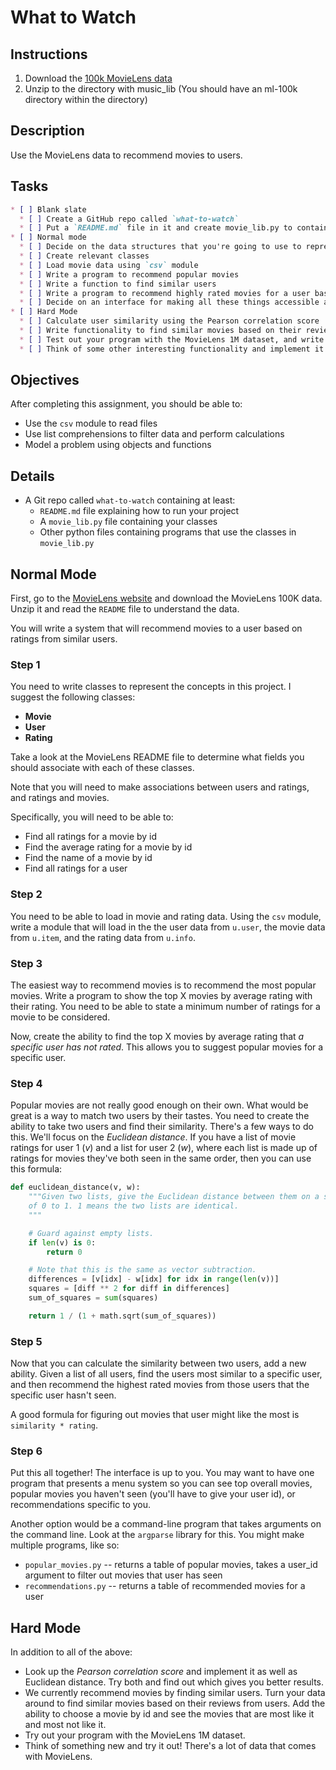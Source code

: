 # What to Watch

## Instructions
  1. Download the [100k MovieLens data](http://files.grouplens.org/datasets/movielens/ml-100k.zip)
  2. Unzip to the directory with music_lib (You should have an ml-100k directory within the directory)
  
## Description

Use the MovieLens data to recommend movies to users.

## Tasks

```markdown
* [ ] Blank slate
  * [ ] Create a GitHub repo called `what-to-watch`
  * [ ] Put a `README.md` file in it and create movie_lib.py to contain your classes
* [ ] Normal mode
  * [ ] Decide on the data structures that you're going to use to represent the information you'll need for this project
  * [ ] Create relevant classes
  * [ ] Load movie data using `csv` module
  * [ ] Write a program to recommend popular movies
  * [ ] Write a function to find similar users
  * [ ] Write a program to recommend highly rated movies for a user based on similar users' favorites
  * [ ] Decide on an interface for making all these things accessible and write it
* [ ] Hard Mode
  * [ ] Calculate user similarity using the Pearson correlation score
  * [ ] Write functionality to find similar movies based on their reviews from users
  * [ ] Test out your program with the MovieLens 1M dataset, and write any notes about it in the README
  * [ ] Think of some other interesting functionality and implement it!
```

## Objectives

After completing this assignment, you should be able to:

* Use the `csv` module to read files
* Use list comprehensions to filter data and perform calculations
* Model a problem using objects and functions

## Details

* A Git repo called `what-to-watch` containing at least:
  * `README.md` file explaining how to run your project
  * A `movie_lib.py` file containing your classes
  * Other python files containing programs that use the classes in `movie_lib.py`

## Normal Mode

First, go to the [MovieLens website](http://grouplens.org/datasets/movielens/)
and download the MovieLens 100K data. Unzip it and read the `README` file
to understand the data.

You will write a system that will recommend movies to a user based on
ratings from similar users.

### Step 1

You need to write classes to represent the concepts in this project. I
suggest the following classes:

* **Movie**
* **User**
* **Rating**

Take a look at the MovieLens README file to determine what fields you should
associate with each of these classes.

Note that you will need to make associations between users and ratings, and ratings and movies.

Specifically, you will need to be able to:

* Find all ratings for a movie by id
* Find the average rating for a movie by id
* Find the name of a movie by id
* Find all ratings for a user

### Step 2

You need to be able to load in movie and rating data. Using the `csv` module,
write a module that will load in the the user data from `u.user`, the movie
data from `u.item`, and the rating data from `u.info`.

### Step 3

The easiest way to recommend movies is to recommend the most popular movies.
Write a program to show the top X movies by average rating with their rating.
You need to be able to state a minimum number of ratings for a movie to be
considered.

Now, create the ability to find the top X movies by average rating that _a
specific user has not rated_. This allows you to suggest popular movies for
a specific user.

### Step 4

Popular movies are not really good enough on their own. What would be great
is a way to match two users by their tastes. You need to create the ability
to take two users and find their similarity. There's a few ways to do this.
We'll focus on the _Euclidean distance_. If you have a list of movie
ratings for user 1 (_v_) and a list for user 2 (_w_), where each list
is made up of ratings for movies they've both seen in the same order, then
you can use this formula:

```python
def euclidean_distance(v, w):
    """Given two lists, give the Euclidean distance between them on a scale
    of 0 to 1. 1 means the two lists are identical.
    """

    # Guard against empty lists.
    if len(v) is 0:
        return 0

    # Note that this is the same as vector subtraction.
    differences = [v[idx] - w[idx] for idx in range(len(v))]
    squares = [diff ** 2 for diff in differences]
    sum_of_squares = sum(squares)

    return 1 / (1 + math.sqrt(sum_of_squares))
```

### Step 5

Now that you can calculate the similarity between two users, add a new
ability. Given a list of all users, find the users most similar to a
specific user, and then recommend the highest rated movies from those
users that the specific user hasn't seen.

A good formula for figuring out movies that user might like the most
is `similarity * rating`.

### Step 6

Put this all together! The interface is up to you. You may want to
have one program that presents a menu system so you can see top
overall movies, popular movies you haven't seen (you'll have to give
your user id), or recommendations specific to you.

Another option would be a command-line program that takes arguments
on the command line. Look at the `argparse` library for this. You might
make multiple programs, like so:

* `popular_movies.py` -- returns a table of popular movies, takes a user_id
   argument to filter out movies that user has seen
* `recommendations.py` -- returns a table of recommended movies for a user

## Hard Mode

In addition to all of the above:

* Look up the _Pearson correlation score_ and implement it as well as
Euclidean distance. Try both and find out which gives you better results.
* We currently recommend movies by finding similar users. Turn your data around
to find similar movies based on their reviews from users. Add the ability to
choose a movie by id and see the movies that are most like it and most not like
it.
* Try out your program with the MovieLens 1M dataset.
* Think of something new and try it out! There's a lot of data that comes with
MovieLens.
